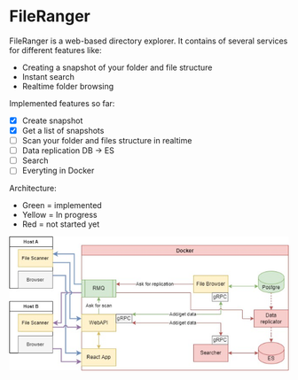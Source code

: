 # FileRanger

FileRanger is a web-based directory explorer. It contains of several services for different features like:

* Creating a snapshot of your folder and file structure
* Instant search
* Realtime folder browsing

Implemented features so far:

- [x] Create snapshot
- [x] Get a list of snapshots
- [ ] Scan your folder and files structure in realtime
- [ ] Data replication DB -> ES
- [ ] Search
- [ ] Everyting in Docker

Architecture:

* Green = implemented
* Yellow = In progress
* Red = not started yet

![File Ranger Architecture](https://github.com/afanevgoda/FileRanger/raw/main/FileRanger%20Architecture.jpg)
